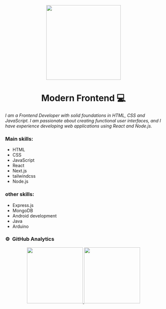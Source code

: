 <div align='center'> 
  <img width='240px' src='https://media.istockphoto.com/id/1220974008/es/foto/dise%C3%B1o-del-sitio-web-desarrollo-de-tecnolog%C3%ADas-de-programaci%C3%B3n-y-codificaci%C3%B3n.jpg?s=612x612&w=0&k=20&c=YVOArP3Dsm8H2L-WgvMZjnwBt2VHmTvOzvTnqSDPFVc='/> 
</div>
<h1 align='center'>Modern Frontend 💻</h1>

*I am a Frontend Developer with solid foundations in HTML, CSS and JavaScript. I am passionate about creating functional user interfaces, and I have experience developing web applications using React and Node.js.*

### Main skills:

- HTML
- CSS
- JavaScript
- React
- Next.js
- tailwindcss
- Node.js

### other skills:
- Express.js
- MongoDB
- Android development
- Java
- Arduino

### ⚙️ &nbsp;GitHub Analytics

<p align="center">
<a href="https://github.com/denisamador24">
  <img height="180em" src="https://github-readme-stats-eight-theta.vercel.app/api?username=denisamador24&show_icons=true&theme=algolia&include_all_commits=true&count_private=true"/>
  <img height="180em" src="https://github-readme-stats-eight-theta.vercel.app/api/top-langs/?username=denisamador24&layout=compact&langs_count=8&theme=algolia"/>
</a>
</p>

</div>
